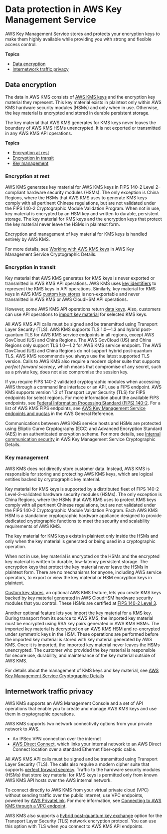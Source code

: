 # Data protection in AWS Key Management Service<a name="data-protection"></a>

AWS Key Management Service stores and protects your encryption keys to make them highly available while providing you with strong and flexible access control\.

**Topics**
+ [Data encryption](#data-encryption)
+ [Internetwork traffic privacy](#inter-network-privacy)

## Data encryption<a name="data-encryption"></a>

The data in AWS KMS consists of [AWS KMS keys](concepts.md#kms_keys) and the encryption key material they represent\. This key material exists in plaintext only within AWS KMS hardware security modules \(HSMs\) and only when in use\. Otherwise, the key material is encrypted and stored in durable persistent storage\. 

The key material that AWS KMS generates for KMS keys never leaves the boundary of AWS KMS HSMs unencrypted\. It is not exported or transmitted in any AWS KMS API operations\.

**Topics**
+ [Encryption at rest](#encryption-at-rest)
+ [Encryption in transit](#encryption-in-transit)
+ [Key management](#encryption-key-mgmt)

### Encryption at rest<a name="encryption-at-rest"></a>

AWS KMS generates key material for AWS KMS keys in FIPS 140\-2 Level 2–compliant hardware security modules \(HSMs\)\. The only exception is China Regions, where the HSMs that AWS KMS uses to generate KMS keys comply with all pertinent Chinese regulations, but are not validated under the FIPS 140\-2 Cryptographic Module Validation Program\. When not in use, key material is encrypted by an HSM key and written to durable, persistent storage\. The key material for KMS keys and the encryption keys that protect the key material never leave the HSMs in plaintext form\. 

Encryption and management of key material for KMS keys is handled entirely by AWS KMS\.

For more details, see [Working with AWS KMS keys](https://docs.aws.amazon.com/kms/latest/cryptographic-details/kms-keys.html) in AWS Key Management Service Cryptographic Details\.

### Encryption in transit<a name="encryption-in-transit"></a>

Key material that AWS KMS generates for KMS keys is never exported or transmitted in AWS KMS API operations\. AWS KMS uses [key identifiers](concepts.md#key-id) to represent the KMS keys in API operations\. Similarly, key material for KMS keys in AWS KMS [custom key stores](custom-key-store-overview.md) is non\-exportable and never transmitted in AWS KMS or AWS CloudHSM API operations\.

However, some AWS KMS API operations return [data keys](concepts.md#data-keys)\. Also, customers can use API operations to [import key material](importing-keys.md) for selected KMS keys\. 

All AWS KMS API calls must be signed and be transmitted using Transport Layer Security \(TLS\)\. AWS KMS supports TLS 1\.0—1\.3 and hybrid post\-quantum TLS for AWS KMS service endpoints in all regions, except AWS GovCloud \(US\) and China Regions\. The AWS GovCloud \(US\) and China Regions only support TLS 1\.0—1\.2 for AWS KMS service endpoint\. The AWS GovCloud \(US\) and China Regions do not support hybrid post\-quantum TLS\. AWS KMS recommends you always use the latest supported TLS version\. Calls to AWS KMS also require a modern cipher suite that supports *perfect forward secrecy*, which means that compromise of any secret, such as a private key, does not also compromise the session key\.

If you require FIPS 140\-2 validated cryptographic modules when accessing AWS through a command line interface or an API, use a FIPS endpoint\. AWS KMS supports version 1\.2 of Transport Layer Security \(TLS\) for FIPS endpoints for select regions\. For more information about the available FIPS endpoints, see [Federal Information Processing Standard \(FIPS\) 140\-2](http://aws.amazon.com/compliance/fips/)\. For a list of AWS KMS FIPS endpoints, see [AWS Key Management Service endpoints and quotas](https://docs.aws.amazon.com/general/latest/gr/kms.html) in the AWS General Reference\.

Communications between AWS KMS service hosts and HSMs are protected using Elliptic Curve Cryptography \(ECC\) and Advanced Encryption Standard \(AES\) in an authenticated encryption scheme\. For more details, see [Internal communication security](https://docs.aws.amazon.com/kms/latest/cryptographic-details/internal-communication-security.html) in AWS Key Management Service Cryptographic Details\.

### Key management<a name="encryption-key-mgmt"></a>

AWS KMS does not directly store customer data\. Instead, AWS KMS is responsible for storing and protecting AWS KMS keys, which are logical entities backed by cryptographic key material\.

Key material for KMS keys is supported by a distributed fleet of FIPS 140\-2 Level\-2–validated hardware security modules \(HSMs\)\. The only exception is China Regions, where the HSMs that AWS KMS uses to protect KMS keys comply with all pertinent Chinese regulations, but are not validated under the FIPS 140\-2 Cryptographic Module Validation Program\. Each AWS KMS HSM is a standalone cryptographic hardware appliance designed to provide dedicated cryptographic functions to meet the security and scalability requirements of AWS KMS\.

The key material for KMS keys exists in plaintext only inside the HSMs and only when the key material is generated or being used in a cryptographic operation\.

When not in use, key material is encrypted on the HSMs and the encrypted key material is written to durable, low\-latency persistent storage\. The encryption keys that protect the key material never leave the HSMs in plaintext form\. There are no mechanisms for anyone, including AWS service operators, to export or view the key material or HSM encryption keys in plaintext\.

[Custom key stores](custom-key-store-overview.md), an optional AWS KMS feature, lets you create KMS keys backed by key material generated in AWS CloudHSM hardware security modules that you control\. These HSMs are certified at [FIPS 140\-2 Level 3](https://docs.aws.amazon.com/cloudhsm/latest/userguide/compliance.html)\. 

Another optional feature lets you [import the key material](importing-keys.md) for a KMS key\. During transport from its source to AWS KMS, the imported key material must be encrypted using RSA key pairs generated in AWS KMS HSMs\. The imported key material is decrypted on an AWS KMS HSM and re\-encrypted under symmetric keys in the HSM\. These operations are performed before the imported key material is stored with key material generated by AWS KMS\. Once it is imported, the imported key material never leaves the HSMs unencrypted\. The customer who provided the key material is responsible for secure use, durability, and maintenance of the key material outside of AWS KMS\.

For details about the management of KMS keys and key material, see [AWS Key Management Service Cryptographic Details](https://docs.aws.amazon.com/kms/latest/cryptographic-details/)

## Internetwork traffic privacy<a name="inter-network-privacy"></a>

AWS KMS supports an AWS Management Console and a set of API operations that enable you to create and manage AWS KMS keys and use them in cryptographic operations\.

AWS KMS supports two network connectivity options from your private network to AWS\.
+ An IPSec VPN connection over the internet
+ [AWS Direct Connect](https://aws.amazon.com/directconnect/), which links your internal network to an AWS Direct Connect location over a standard Ethernet fiber\-optic cable\.

All AWS KMS API calls must be signed and be transmitted using Transport Layer Security \(TLS\)\. The calls also require a modern cipher suite that supports [perfect forward secrecy](https://en.wikipedia.org/wiki/Forward_secrecy)\. Traffic to the hardware security modules \(HSMs\) that store key material for KMS keys is permitted only from known AWS KMS API hosts over the AWS internal network\.

To connect directly to AWS KMS from your virtual private cloud \(VPC\) without sending traffic over the public internet, use VPC endpoints, powered by [AWS PrivateLink](https://docs.aws.amazon.com/vpc/latest/privatelink/)\. For more information, see [Connecting to AWS KMS through a VPC endpoint](kms-vpc-endpoint.md)\.

AWS KMS also supports a [hybrid post\-quantum key exchange](pqtls.md) option for the Transport Layer Security \(TLS\) network encryption protocol\. You can use this option with TLS when you connect to AWS KMS API endpoints\.